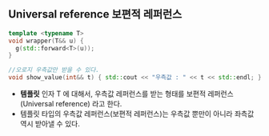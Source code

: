## Universal reference 보편적 레퍼런스   
```cpp
template <typename T>
void wrapper(T&& u) {
  g(std::forward<T>(u));
}

//오로지 우측값만 받을 수 있다.
void show_value(int&& t) { std::cout << "우측값 : " << t << std::endl; }
```
*  __템플릿__ 인자 T 에 대해서, 우측값 레퍼런스를 받는 형태를 보편적 레퍼런스(Universal reference) 라고 한다.
*  템플릿 타입의 우측값 레퍼런스(보편적 레퍼런스)는 우측값 뿐만이 아니라 좌측값 역시 받아낼 수 있다.
